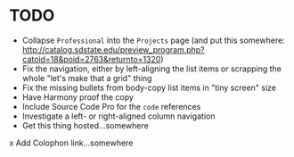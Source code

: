 # TODO
* Collapse `Professional` into the `Projects` page (and put this somewhere: http://catalog.sdstate.edu/preview_program.php?catoid=18&poid=2763&returnto=1320)
* Fix the navigation, either by left-aligning the list items or scrapping the whole "let's make that a grid" thing
* Fix the missing bullets from body-copy list items in "tiny screen" size
* Have Harmony proof the copy
* Include Source Code Pro for the `code` references
* Investigate a left- or right-aligned column navigation
* Get this thing hosted...somewhere

x Add Colophon link...somewhere